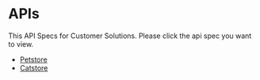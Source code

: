 # APIs

This API Specs for Customer Solutions. Please click the api spec you want to view.
* <a class="apilinks" href="/" data-api="api=petstore.json"> Petstore </a>
* <a class="apilinks" href="/" data-api="api=catstore.json"> Catstore </a>

